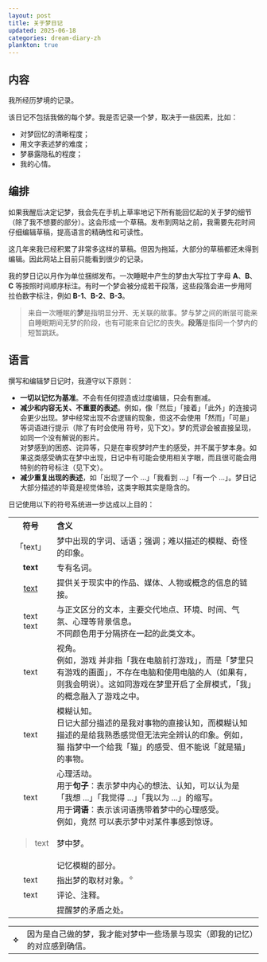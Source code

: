 ```yaml
---
layout: post
title: 关于梦日记
updated: 2025-06-18
categories: dream-diary-zh
plankton: true
---
```

## 内容

我所经历梦境的记录。

该日记不包括我做的每个梦。我是否记录一个梦，取决于一些因素，比如：

- 对梦回忆的清晰程度；
- 用文字表述梦的难度；
- 梦暴露隐私的程度；
- 我的心情。

## 编排

如果我醒后决定记梦，我会先在手机上草率地记下所有能回忆起的关于梦的细节（除了我不想要的部分）。这会形成一个草稿。发布到网站之前，我需要先花时间仔细编辑草稿，提高语言的精确性和可读性。

这几年来我已经积累了非常多这样的草稿。但因为拖延，大部分的草稿都还未得到编辑。因此网站上目前只能看到很少的记录。

我的梦日记以月作为单位捆绑发布。一次睡眠中产生的梦由大写拉丁字母 **A**、**B**、**C** 等按照时间顺序标注。有时一个梦会被分成若干段落，这些段落会进一步用阿拉伯数字标注，例如 **B-1**、**B-2**、**B-3**。

> 来自一次睡眠的**梦**是指明显分开、无关联的故事。梦与梦之间的断层可能来自睡眠期间无梦的阶段，也有可能来自记忆的丧失。**段落**是指同一个梦内的短暂跳跃。

## 语言

撰写和编辑梦日记时，我遵守以下原则：

- **一切以记忆为基准**。不会有任何捏造或过度编辑，只会有删减。
- **减少和内容无关、不重要的表述**。例如，像「然后」「接着」「此外」的连接词会更少出现。梦中经常出现不合逻辑的现象，但这不会使用「然而」「可是」等词语进行提示（除了有时会使用 <dr-contra /> 符号，见下文）。梦的荒谬会被直接呈现，如同一个没有解说的影片。<br />对梦感到的困惑、诧异等，只是在审视梦时产生的感受，并不属于梦本身。如果这类感受确实在梦中出现，日记中有可能会使用相关字眼，而且很可能会用特别的符号标注（见下文）。
- **减少重复出现的表述**，如「出现了一个 ...」「我看到 ...」「有一个 ...」。梦日记大部分描述的毕竟是视觉体验，这类字眼其实是隐含的。

日记使用以下的符号系统进一步达成以上目的：

<table align="center">
    <tr>
        <th style="text-align: center;">符号</th>
        <th style="text-align: left;">含义</th>
    </tr>
    <tr>
        <td style="text-align: center;">「text」</td>
        <td style="text-align: left;">梦中出现的字词、话语；强调；难以描述的模糊、奇怪的印象。</td>
    </tr>
    <tr>
        <td style="text-align: center;"><strong>text</strong></td>
        <td style="text-align: left;">专有名词。</td>
    </tr>
    <tr>
        <td style="text-align: center;"><a href="https://en.wikipedia.org/wiki/Text_(literary_theory)">text</a></td>
        <td style="text-align: left;">提供关于现实中的作品、媒体、人物或概念的信息的链接。</td>
    </tr>
    <tr>
        <td style="text-align: center;"><dr-t>text</dr-t><br /><dr-tt>text</dr-tt></td>
        <td style="text-align: left;">与正文区分的文本，主要交代地点、环境、时间、气氛、心理等背景信息。<br />不同颜色用于分隔挤在一起的此类文本。</td>
    </tr>
    <tr>
        <td style="text-align: center;"><dr-persp>text</dr-persp></td>
        <td style="text-align: left;">视角。<br />例如，<dr-t><dr-persp>游戏</dr-persp></dr-t> 并非指「我在电脑前打游戏」，而是「梦里只有游戏的画面」，不存在电脑和使用电脑的人（如果有，则我会明说）。这如同游戏在梦里开启了全屏模式，「我」的概念融入了游戏之中。</td>
    </tr>
    <tr>
        <td style="text-align: center;"><dr-recog>text</dr-recog></td>
        <td style="text-align: left;">模糊认知。<br />日记大部分描述的是我对事物的直接认知，而模糊认知描述的是给我熟悉感觉但无法完全辨认的印象。例如，<br /><dr-recog>猫</dr-recog> 指梦中一个给我「猫」的感受、但不能说「就是猫」的事物。</td>
    </tr>
    <tr>
        <td style="text-align: center;"><dr-inner>text</dr-inner></td>
        <td style="text-align: left;">心理活动。<br />用于<strong>句子</strong>：表示梦中内心的想法、认知，可以认为是「我想 ...」「我觉得 ...」「我以为 ...」的缩写。<br />用于<strong>词语</strong>：表示该词语携带着梦中的心理感受。<br />例如，<dr-inner>竟然</dr-inner> 可以表示梦中对某件事感到惊讶。</td>
    </tr>
    <tr>
        <td style="text-align: center;"><blockquote>text</blockquote></td>
        <td style="text-align: left;">梦中梦。</td>
    </tr>
    <tr>
        <td style="text-align: center;"><dr-fog /></td>
        <td style="text-align: left;">记忆模糊的部分。</td>
    </tr>
    <tr>
        <td style="text-align: center;"><dr-ref>text</dr-ref></td>
        <td style="text-align: left;">指出梦的取材对象。<sup>✧</sup></td>
    </tr>
    <tr>
        <td style="text-align: center;"><dr-comm>text</dr-comm></td>
        <td style="text-align: left;">评论、注释。</td>
    </tr>
    <tr>
        <td style="text-align: center;"><dr-contra /></td>
        <td style="text-align: left;">提醒梦的矛盾之处。</td>
    </tr>
</table>

<table class="ref-table">
    <tr>
        <th>✧</th>
        <td>因为是自己做的梦，我才能对梦中一些场景与现实（即我的记忆）的对应感到确信。</td>
    </tr>
</table>

